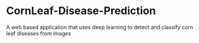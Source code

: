 # CornLeaf-Disease-Prediction
A web based application that uses deep learning to detect and classify corn leaf diseases from images
